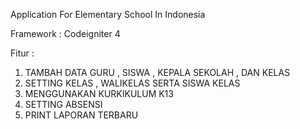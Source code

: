 Application For Elementary School In Indonesia

Framework : Codeigniter 4

Fitur : 

1. TAMBAH DATA GURU , SISWA , KEPALA SEKOLAH , DAN KELAS
2. SETTING KELAS , WALIKELAS SERTA SISWA KELAS
3. MENGGUNAKAN KURKIKULUM K13
4. SETTING ABSENSI 
5. PRINT LAPORAN TERBARU
